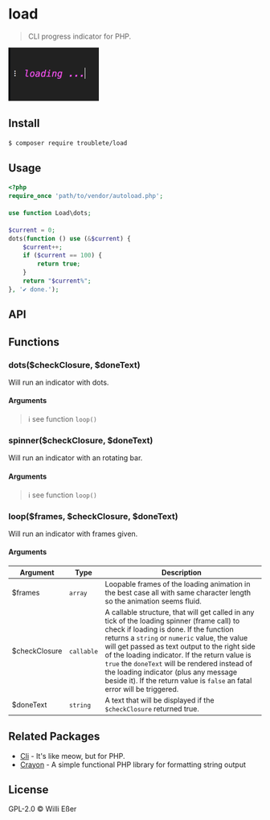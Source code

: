 # load
> CLI progress indicator for PHP.

![loading](./demo.gif)

## Install

```bash
$ composer require troublete/load
```

## Usage

```php
<?php
require_once 'path/to/vendor/autoload.php';

use function Load\dots;

$current = 0;
dots(function () use (&$current) {			
	$current++;
	if ($current == 100) {
		return true;
	}
	return "$current%";
}, '✔ done.');
```

## API

## Functions

### dots($checkClosure, $doneText)

Will run an indicator with dots.

#### Arguments 

> ℹ️ see function `loop()`

### spinner($checkClosure, $doneText)

Will run an indicator with an rotating bar.

#### Arguments 

> ℹ️ see function `loop()`

### loop($frames, $checkClosure, $doneText)

Will run an indicator with frames given.

#### Arguments

| Argument | Type | Description |
|---|---|---|
| $frames | `array` | Loopable frames of the loading animation in the best case all with same character length so the animation seems fluid. |
| $checkClosure | `callable` | A callable structure, that will get called in any tick of the loading spinner (frame call) to check if loading is done. If the function returns a `string` or `numeric` value, the value will get passed as text output to the right side of the loading indicator. If the return value is `true` the `doneText` will be rendered instead of the loading indicator (plus any message beside it). If the return value is `false` an fatal error will be triggered. |
| $doneText | `string` | A text that will be displayed if the `$checkClosure` returned true. |

## Related Packages

* [Cli](https://github.com/troublete/cli) - It's like meow, but for PHP.
* [Crayon](https://github.com/troublete/crayon) - A simple functional PHP library for formatting string output 

## License

GPL-2.0 © Willi Eßer